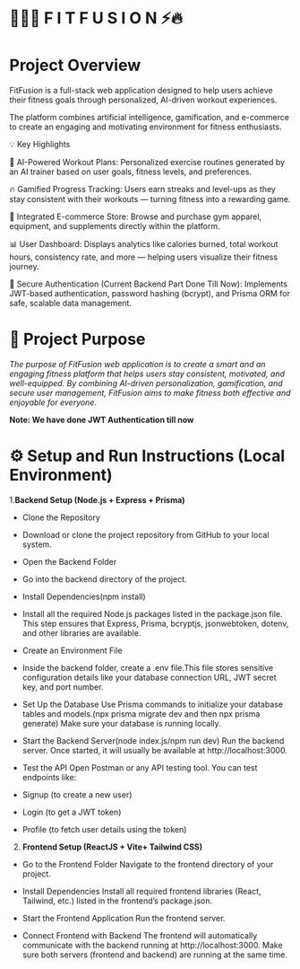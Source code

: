 # 💪🏋️‍♀️ F I T F U S I O N ⚡🔥

# Project Overview

FitFusion is a full-stack web application designed to help users achieve their fitness goals through personalized, AI-driven workout experiences.

The platform combines artificial intelligence, gamification, and e-commerce to create an engaging and motivating environment for fitness enthusiasts.

💡 Key Highlights

🤖 AI-Powered Workout Plans:
Personalized exercise routines generated by an AI trainer based on user goals, fitness levels, and preferences.

🔥 Gamified Progress Tracking:
Users earn streaks and level-ups as they stay consistent with their workouts — turning fitness into a rewarding game.

🛒 Integrated E-commerce Store:
Browse and purchase gym apparel, equipment, and supplements directly within the platform.

📊 User Dashboard:
Displays analytics like calories burned, total workout hours, consistency rate, and more — helping users visualize their fitness journey.

🔐 Secure Authentication (Current Backend Part Done Till Now):
Implements JWT-based authentication, password hashing (bcrypt), and Prisma ORM for safe, scalable data management.

# 🎯 Project Purpose


*The purpose of FitFusion web application is to create a smart and an engaging fitness platform that helps users stay consistent, motivated, and well-equipped.
By combining AI-driven personalization, gamification, and secure user management, FitFusion aims to make fitness both effective and enjoyable for everyone.*

**Note: We have done JWT Authentication till now**

# ⚙️ Setup and Run Instructions (Local Environment)

1.**Backend Setup (Node.js + Express + Prisma)**

- Clone the Repository
- Download or clone the project repository from GitHub to your local system.

- Open the Backend Folder
- Go into the backend directory of the project.

- Install Dependencies(npm install)
- Install all the required Node.js packages listed in the package.json file. This step ensures that Express, Prisma, bcryptjs, jsonwebtoken, dotenv, and other libraries are available.

- Create an Environment File
- Inside the backend folder, create a .env file.This file stores sensitive configuration details like your database connection URL, JWT secret key, and port number.
- Set Up the Database
  Use Prisma commands to initialize your database tables and models.(npx prisma migrate dev and then npx prisma generate)
  Make sure your database is running locally.


- Start the Backend Server(node index.js/npm run dev)
Run the backend server.
Once started, it will usually be available at http://localhost:3000.

- Test the API
Open Postman or any API testing tool.
You can test endpoints like:

- Signup (to create a new user)

- Login (to get a JWT token)

- Profile (to fetch user details using the token)

2. **Frontend Setup (ReactJS + Vite+ Tailwind CSS)**

- Go to the Frontend Folder
Navigate to the frontend directory of your project.

- Install Dependencies
Install all required frontend libraries (React, Tailwind, etc.) listed in the frontend’s package.json.

- Start the Frontend Application
Run the frontend server.


- Connect Frontend with Backend
The frontend will automatically communicate with the backend running at http://localhost:3000.
Make sure both servers (frontend and backend) are running at the same time.




